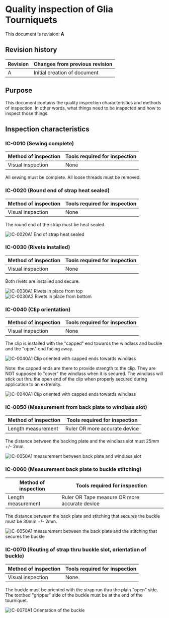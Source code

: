 # Quality inspection of Glia Tourniquets
This document is revision: **A**

## Revision history

|Revision|Changes from previous revision|
|---|---|
|A | Initial creation of document|

## Purpose

This document contains the quality inspection characteristics and methods of inspection. In other words, what things need to be inspected and how to inspect those things.

## Inspection characteristics

### IC-0010 (Sewing complete)
|Method of inspection|Tools required for inspection|
|---|---|
|Visual inspection|None|

All sewing must be complete. All loose threads must be removed.

### IC-0020 (Round end of strap heat sealed)
|Method of inspection|Tools required for inspection|
|---|---|
|Visual inspection|None|

The round end of the strap must be heat sealed.

![IC-0020A1 End of strap heat sealed](./quality_images/IC-0020A1.jpg)


### IC-0030 (Rivets installed)
|Method of inspection|Tools required for inspection|
|---|---|
|Visual inspection|None|

Both rivets are installed and secure.

![IC-0030A1 Rivets in place from top](./quality_images/IC-0030A1.jpg)
![IC-0030A2 Rivets in place from bottom](./quality_images/IC-0030A2.jpg)

### IC-0040 (Clip orientation)
|Method of inspection|Tools required for inspection|
|---|---|
|Visual inspection|None|

The clip is installed with the "capped" end towards the windlass and buckle and the "open" end facing away.

![IC-0040A1 Clip oriented with capped ends towards windlass](./quality_images/IC-0040A1.jpg)

Note: the capped ends are there to provide strength to the clip. They are NOT supposed to "cover" the windlass when it is secured. The windlass will stick out thru the open end of the clip when properly secured during application to an extremity.

![IC-0040A1 Clip oriented with capped ends towards windlass](./quality_images/IC-0040A2.jpg)

### IC-0050 (Measurement from back plate to windlass slot)
|Method of inspection|Tools required for inspection|
|---|---|
|Length measurement|Ruler OR more accurate device|

The distance between the backing plate and the windlass slot must 25mm +/- 2mm.

![IC-0050A1 measurement between back plate and windlass slot](./quality_images/IC-0050A1.jpg)

### IC-0060 (Measurement back plate to buckle stitching)
|Method of inspection|Tools required for inspection|
|---|---|
|Length measurement|Ruler OR Tape measure OR more accurate device|

The distance between the back plate and stitching that secures the buckle must be 30mm +/- 2mm.

![IC-0050A1 measurement between the back plate and the stitching that secures the buckle](./quality_images/IC-0060A1.jpg)

### IC-0070 (Routing of strap thru buckle slot, orientation of buckle)
|Method of inspection|Tools required for inspection|
|---|---|
|Visual inspection|None|

The buckle must be oriented with the strap run thru the plain "open" side. The toothed "gripper" side of the buckle must be at the end of the tourniquet.

![IC-0070A1 Orientation of the buckle](./quality_images/IC-0070A1.jpg)

